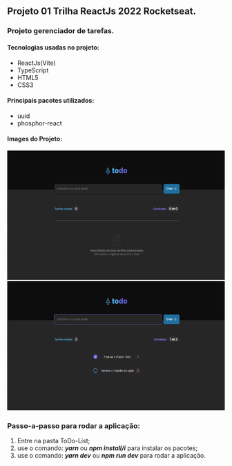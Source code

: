 ## Projeto 01 Trilha ReactJs 2022 Rocketseat. 
### Projeto gerenciador de tarefas.

#### Tecnologias usadas no projeto:

* ReactJs(Vite)
* TypeScript
* HTML5
* CSS3

#### Principais pacotes utilizados:

* uuid
* phosphor-react

#### Images do Projeto:

<img src="./assets/firstScreen.png" alt="ToDo-Screen-1" width="600px" height="300">
<img src="./assets/secondScreen.png" alt="ToDo-Screen-2" width="600px" height="300">

### Passo-a-passo para rodar a aplicação:

1. Entre na pasta ToDo-List;
2. use o comando: ***yarn*** ou ***npm install/i*** para instalar os pacotes;
3. use o comando: ***yarn dev*** ou ***npm run dev*** para rodar a aplicação.
